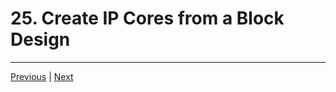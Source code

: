# 25. Create IP Cores from a Block Design

---

[Previous](./24_Create-IP-Cores-from-a-Specific-Directory.md) | [Next](./26_AXI-Interface-Explained.md)